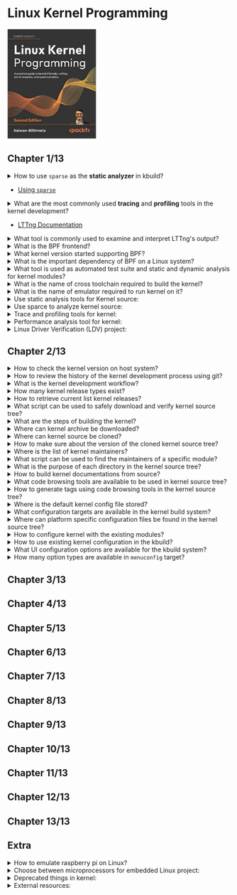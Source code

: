 # Linux Kernel Programming
<img src="../covers/9781803232225.jpg" width="200"/>

## Chapter 1/13

<details>
<summary>How to use <code>sparse</code> as the <b>static analyzer</b> in kbuild?</summary>

> To check recompiled headers:
>
> ```sh
> make C=1 CHECK=/usr/bin/sparse ARCH=x86_64
> ``````
>
> To check all headers:
>
> ```sh
> make C=2 CHECK=/usr/bin/sparse ARCH=x86_64
> ``````

> **Resources**
> -

> **References**
---
</details>

* [Using <code>sparse</code>](https://docs.kernel.org/dev-tools/sparse.html#using-sparse)

<details>
<summary>What are the most commonly used <b>tracing</b> and <b>profiling</b> tools in the kernel development?</summary>

> - Extended Berkely Packet Filtering (eBPF)
> - Linux Tracing Toolkit next generation (LTTng)

> **Resources**
> -

> **References**
---
</details>

* [LTTng Documentation](https://lttng.org/docs)

<details>
<summary>What tool is commonly used to examine and interpret LTTng's output?</summary>

> Trace Compass GUI

> **Resources**
> -

> **References**
---
</details>

<details>
<summary>What is the BPF frontend?</summary>

> BCC or bpftrace

> **Resources**
> -

> **References**
---
</details>

<details>
<summary>What kernel version started supporting BPF?</summary>

> v4.0

> **Resources**
> -

> **References**
---
</details>

<details>
<summary>What is the important dependency of BPF on a Linux system?</summary>

> linux-headers

> **Resources**
> -

> **References**
---
</details>

<details>
<summary>What tool is used as automated test suite and static and dynamic analysis for kernel modules?</summary>

> Linux Driver Verification (LDV)

> **Resources**
> -

> **References**
> - [Linux Driver Verification](https://linuxtesting.org)
---
</details>

<details>
<summary>What is the name of cross toolchain required to build the kernel?</summary>

> ```sh
> arm-none-eabi-gcc arm-none-eabi-gdb arm-none-eabi-binutils
> ``````

> **Resources**
> -

> **References**
---
</details>

<details>
<summary>What is the name of emulator required to run kernel on it?</summary>

> ```sh
> qemu-system-arm
> ``````

> **Resources**
> -

> **References**
---
</details>

<details>
<summary>Use static analysis tools for Kernel source:</summary>

> Open source tools:
>
> * [Sparse](https://sparse.wiki.kernel.org/index.php/Main_Page)
> * [Coccinelle](http://coccinelle.lip6.fr/)
> * [Smatch](http://repo.or.cz/w/smatch.git)
> * [Flawfinder](https://dwheeler.com/flawfinder/)
> * [Cppcheck](https://github.com/danmar/cppcheck)
>
> Commercial tools:
>
> * [SonarQube](https://www.sonarqube.org/)
> * [Coverity Scan](https://scan.coverity.com/)
> * [Klocwork](https://www.meteonic.com/klocwork)

> **Resources**
> -

> **References**
---
</details>

<details>
<summary>Use sparce to analyze kernel source:</summary>

> ```sh
> make C=1 CHECK="/usr/bin/sparse"
> ``````

> **Resources**
> -

> **References**
---
</details>

<details>
<summary>Trace and profiling tools for kernel:</summary>

>

> **Resources**
> -

> **References**
> - [Linux Trace Toolkit next generation (LTTng)](https://lttng.org/docs)
---
</details>

<details>
<summary>Performance analysis tool for kernel:</summary>

> * bpftrace package ([bcc](https://github.com/iovisor/bcc) clang dependent)
> * [manual bcc installation](https://github.com/iovisor/bcc/blob/master/INSTALL.md)

> **Resources**
> -

> **References**
---
</details>

<details>
<summary>Linux Driver Verification (LDV) project:</summary>

> * https://linuxtesting.org

> **Resources**
> -

> **References**
---
</details>

## Chapter 2/13

<details>
<summary>How to check the kernel version on host system?</summary>

> ```sh
> uname -r
> ``````

> **Resources**
> -

> **References**
---
</details>

<details>
<summary>How to review the history of the kernel development process using git?</summary>

> ```sh
> git log --date-order --graph --tags --simplify-by-decoration
> ``````

> **Resources**
> -

> **References**
---
</details>

<details>
<summary>What is the kernel development workflow?</summary>

> 1. The 5.x stable release is made. Thus, the merge window for the 5.x+1 (mainline) kernel has begun.
> 2. The merge window remains open for about 2 weeks and new patches are merged into the mainline.
> 3. Once (typically) 2 weeks have elapsed, the merge window is closed.
> 4. rc (aka mainline, prepatch) kernels start. 5.x+1-rc1, 5.x+1-rc2, ..., 5.x+1-rcn are released. This process takes anywhere between 6 to 8 weeks.
> 5. The stable release has arrived: the new 5.x+1 stable kernel is released.
> 6. The release is handed off to the "stable team". Significant bug or security fixes result in the release of 5.x+1.y : 5.x+1.1, 5.x+1.2, ... , 5.x+1.n. Maintained until the next stable release or End Of Life (EOL) date reached.

> **Resources**
> -

> **References**
---
</details>

<details>
<summary>How many kernel release types exist?</summary>

> * -next trees
> * prepatches, also known as -rc or mainline
> * stable kernels
> * distribution and LTS kernels
> * Super LTS (STLS) kernels

> **Resources**
> -

> **References**
---
</details>

<details>
<summary>How to retrieve current list kernel releases?</summary>

> ```sh
> curl -L https://kernel.org/finger_banner
> ``````

> **Resources**
> -

> **References**
---
</details>

<details>
<summary>What script can be used to safely download and verify kernel source tree?</summary>

> ```txt
> https://git.kernel.org/pub/scm/linux/kernel/git/mricon/korg-helpers.git/tree/get-verified-tarball
> ``````

> **Resources**
> -

> **References**
---
</details>

<details>
<summary>What are the steps of building the kernel?</summary>

> * obtaining kernel source
> * configuring source
> * building
> * installing targets
> * setting up bootloaders

> **Resources**
> -

> **References**
---
</details>

<details>
<summary>Where can kernel archive be downloaded?</summary>

> ```txt
> https://mirrors.edge.kerne.org/pub/linux/kernel/v5.x/linux_5.4.0.tar.xz
> ``````

> **Resources**
> -

> **References**
---
</details>

<details>
<summary>Where can kernel source be cloned?</summary>

> ```sh
> git clone https://git.kernel.org/pub/scm/linux/git/torvalds/linux.git
> ``````

> **Resources**
> -

> **References**
---
</details>

<details>
<summary>How to make sure about the version of the cloned kernel source tree?</summary>

> ```sh
> head Makefile
> ``````

> **Resources**
> -

> **References**
---
</details>

<details>
<summary>Where is the list of kernel maintainers?</summary>

> MAINTAINERS

> **Resources**
> -

> **References**
---
</details>

<details>
<summary>What script can be used to find the maintainers of a specific module?</summary>

> ```sh
> scripts/get_maintainer.pl
> ``````

> **Resources**
> -

> **References**
---
</details>

<details>
<summary>What is the purpose of each directory in the kernel source tree?</summary>

> Major subsystem directories
>
> * kernel: core kernel subsystem
> * mm: memory management
> * fs: the kernel **Virtual Filesystem Switch (VFS)** and the individual filesystem drivers
> * block: the underlying block I/O code
> * net: implementation of the network protocol stack
> * ipc: the **Inter-Process Communication (IPC)** subsystem
> * sound: the **Advanced Linux Sound Architecture (ALSA)** sound subsystem
> * virt: the virtualization code, specially **Kernel Virtual Machine (KVM)** subsystem
>
> > Infrastructure / Misclenaous
>
> * arch: the arch-specific code
> * crypto: kernel level implementation of ciphers
> * include: arch-independent kernel headers
> * init: arch-independent kernel initialization code
> * lib: the closest equivalent to a library for the kernel
> * scripts: various useful scripts
> * security: the **Linux Security Module (LSM)**, containing **Mandatory Access Control (MAX)** and **Discretionary Access Control (DAC)** frameworks.
> * tools: various tools

> **Resources**
> -

> **References**
---
</details>

<details>
<summary>How to build kernel documentations from source?</summary>

> ```sh
> make help
> make htmldocs
> make pdfdocs
> ``````
>
> Output will be generated in `Documentation/output/latex` and `Documentation/output/html`.

> **Resources**
> -

> **References**
> - [Kernel Documentation](https://kernel.org/doc/html/latest)
---
</details>

<details>
<summary>What code browsing tools are available to be used in kernel source tree?</summary>

> * ctags
> * cscope

> **Resources**
> -

> **References**
> - [ctags(1)](https://manpages.org/ctags/1)
> - [cscope(1)](https://manpages.org/cscope/1)
> - [Vim/Cscope tutorial](http://cscope.sourceforge.net/cscope_vim_tutorial.html)
---
</details>

<details>
<summary>How to generate tags using code browsing tools in the kernel source tree?</summary>

> ```sh
> make ctags
> make cscope
> ``````

> **Resources**
> -

> **References**
---
</details>

<details>
<summary>Where is the default kernel config file stored?</summary>

> ```sh
> init/kconfig
> ``````

> **Resources**
> -

> **References**
---
</details>

<details>
<summary>What configuration targets are available in the kernel build system?</summary>

> * defconfig: reseting all options to their defaults
> * oldconfig: asking for new configurations
> * localmodconfig: restoring options from module list
> * platform\_defconfig: creating config based on platform

> **Resources**
> -

> **References**
---
</details>

<details>
<summary>Where can platform specific configuration files be found in the kernel source tree?</summary>

> ```sh
> ls arch/<arch>/configs/
> make <platform>_defconfig
> ``````

> **Resources**
> -

> **References**
---
</details>

<details>
<summary>How to configure kernel with the existing modules?</summary>

> ```sh
> lsmod > /tmp/modules.lst
> make LSMOD=/tmp/modules.lst localmodconfig
> ``````

> **Resources**
> -

> **References**
---
</details>

<details>
<summary>How to use existing kernel configuration in the kbuild?</summary>

> ```sh
> cp /boot/config-5.0.0 .config
> make oldconfig
> ``````

> **Resources**
> -

> **References**
---
</details>

<details>
<summary>What UI configuration options are available for the kbuild system?</summary>

> ```sh
> [menu,x,q]config
> ``````

> **Resources**
> -

> **References**
---
</details>

<details>
<summary>How many option types are available in <code>menuconfig</code> target?</summary>

> * `[.]` boolean option
> * `<.>` three state option, having `<*>` state as ON, `<m>` state as Module, `<>` state as OFF
> * `{.}` required by a dependency as a module or compiled
> * `-*-` required by a dependency as compiled
> * `(...)` alphanumeric input
> * `<Menu entry> --->` sub-menu

> **Resources**
> -

> **References**
---
</details>

## Chapter 3/13
## Chapter 4/13
## Chapter 5/13
## Chapter 6/13
## Chapter 7/13
## Chapter 8/13
## Chapter 9/13
## Chapter 10/13
## Chapter 11/13
## Chapter 12/13
## Chapter 13/13

## Extra

<details>
<summary>How to emulate raspberry pi on Linux?</summary>

>

> **Resources**
> -

> **References**
> - [embedonix.com](https://embedonix.com/articles/linux/emulating-raspberry-pi-on-linux/)
> - [qemu-rpi-kernel](https://github.com/dhruvvyas90/qemu-rpi-kernel/wiki)
---
</details>

<details>
<summary>Choose between microprocessors for embedded Linux project:</summary>

>


> **Resources**
> -

> **References**
> - [jaycarlson.net](https://jaycarlson.net/embedded-linux/)
---
</details>

<details>
<summary>Deprecated things in kernel:</summary>

>

> **Resources**
> -

> **References**
> - https://www.kernel.org/doc/html/latest/process/deprecated.html#deprecated-interfaces-language-features-attributes-and-conventions
---
</details>

<details>
<summary>External resources:</summary>

>

> **Resources**
> -

> **References**
> - [Low-Level Programming University](https://github.com/gurugio/lowlevelprogramming-university)
> - [Julia Evans: You can be a kernel hacker!](https://jvns.ca/blog/2014/09/18/you-can-be-a-kernel-hacker/)
> - [Recurse](https://recurse.org)
> - [The Eudyptula Challenge](https://github.com/agelastic/eudyptula)
> - [Bootlin Toolchains](https://toolchains.bootlin.com/)
> - [ELinux Toolchains](https://elinux.org/Toolchains)
---
</details>
